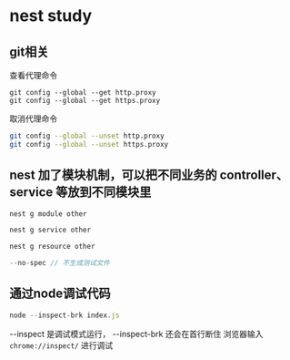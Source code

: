 # nest study

## git相关

查看代理命令

```bsh
git config --global --get http.proxy
git config --global --get https.proxy
```

取消代理命令

```bash
git config --global --unset http.proxy
git config --global --unset https.proxy
```

## nest 加了模块机制，可以把不同业务的 controller、service 等放到不同模块里

```js
nest g module other

nest g service other

nest g resource other

--no-spec // 不生成测试文件
```

## 通过node调试代码

```js
node --inspect-brk index.js
```

--inspect 是调试模式运行， --inspect-brk 还会在首行断住
浏览器输入 `chrome://inspect/` 进行调试
